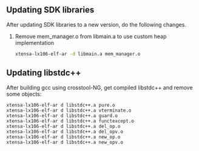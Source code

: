 ## Updating SDK libraries

After updating SDK libraries to a new version, do the following changes.


1. Remove mem_manager.o from libmain.a to use custom heap implementation

    ```bash
    xtensa-lx106-elf-ar -d libmain.a mem_manager.o
    ```

## Updating libstdc++

After building gcc using crosstool-NG, get compiled libstdc++ and remove some objects:

    xtensa-lx106-elf-ar d libstdc++.a pure.o
    xtensa-lx106-elf-ar d libstdc++.a vterminate.o
    xtensa-lx106-elf-ar d libstdc++.a guard.o
    xtensa-lx106-elf-ar d libstdc++.a functexcept.o
    xtensa-lx106-elf-ar d libstdc++.a del_op.o
    xtensa-lx106-elf-ar d libstdc++.a del_opv.o
    xtensa-lx106-elf-ar d libstdc++.a new_op.o
    xtensa-lx106-elf-ar d libstdc++.a new_opv.o

